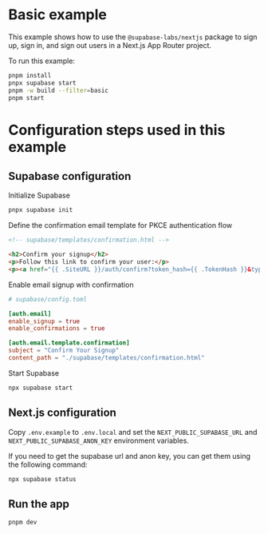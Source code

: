 # Basic example

This example shows how to use the `@supabase-labs/nextjs` package to sign up, sign in, and sign out users in a Next.js App Router project.

To run this example:

```bash
pnpm install
pnpx supabase start
pnpm -w build --filter=basic
pnpm start
```

# Configuration steps used in this example

## Supabase configuration

Initialize Supabase

```bash
pnpx supabase init
```

Define the confirmation email template for PKCE authentication flow

```html
<!-- supabase/templates/confirmation.html -->

<h2>Confirm your signup</h2>
<p>Follow this link to confirm your user:</p>
<p><a href="{{ .SiteURL }}/auth/confirm?token_hash={{ .TokenHash }}&type=signup">Confirm your mail</a></p>
```

Enable email signup with confirmation

```toml
# supabase/config.toml

[auth.email]
enable_signup = true
enable_confirmations = true

[auth.email.template.confirmation]
subject = "Confirm Your Signup"
content_path = "./supabase/templates/confirmation.html"
```

Start Supabase

```bash
npx supabase start
```

## Next.js configuration

Copy `.env.example` to `.env.local` and set the `NEXT_PUBLIC_SUPABASE_URL` and `NEXT_PUBLIC_SUPABASE_ANON_KEY` environment variables.

If you need to get the supabase url and anon key, you can get them using the following command:

```bash
npx supabase status
```

## Run the app

```bash
pnpm dev
```

